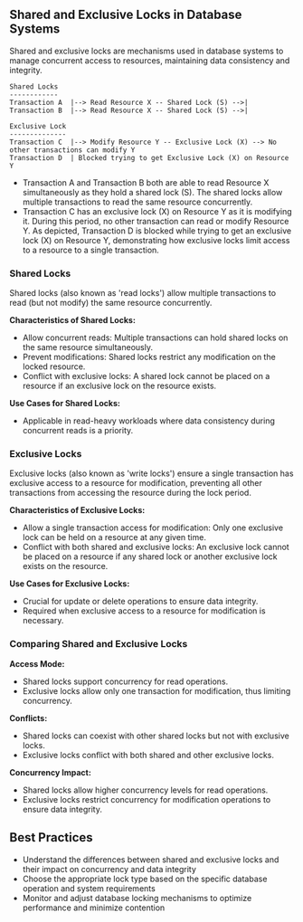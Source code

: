 ## Shared and Exclusive Locks in Database Systems

Shared and exclusive locks are mechanisms used in database systems to manage concurrent access to resources, maintaining data consistency and integrity.

```
Shared Locks
------------
Transaction A  |--> Read Resource X -- Shared Lock (S) -->|
Transaction B  |--> Read Resource X -- Shared Lock (S) -->|

Exclusive Lock
--------------
Transaction C  |--> Modify Resource Y -- Exclusive Lock (X) --> No other transactions can modify Y
Transaction D  | Blocked trying to get Exclusive Lock (X) on Resource Y
```

- Transaction A and Transaction B both are able to read Resource X simultaneously as they hold a shared lock (S). The shared locks allow multiple transactions to read the same resource concurrently.
- Transaction C has an exclusive lock (X) on Resource Y as it is modifying it. During this period, no other transaction can read or modify Resource Y. As depicted, Transaction D is blocked while trying to get an exclusive lock (X) on Resource Y, demonstrating how exclusive locks limit access to a resource to a single transaction.


### Shared Locks

Shared locks (also known as 'read locks') allow multiple transactions to read (but not modify) the same resource concurrently.

**Characteristics of Shared Locks:**
- Allow concurrent reads: Multiple transactions can hold shared locks on the same resource simultaneously.
- Prevent modifications: Shared locks restrict any modification on the locked resource.
- Conflict with exclusive locks: A shared lock cannot be placed on a resource if an exclusive lock on the resource exists.

**Use Cases for Shared Locks:**
- Applicable in read-heavy workloads where data consistency during concurrent reads is a priority.

### Exclusive Locks

Exclusive locks (also known as 'write locks') ensure a single transaction has exclusive access to a resource for modification, preventing all other transactions from accessing the resource during the lock period.

**Characteristics of Exclusive Locks:**
- Allow a single transaction access for modification: Only one exclusive lock can be held on a resource at any given time.
- Conflict with both shared and exclusive locks: An exclusive lock cannot be placed on a resource if any shared lock or another exclusive lock exists on the resource.

**Use Cases for Exclusive Locks:**
- Crucial for update or delete operations to ensure data integrity.
- Required when exclusive access to a resource for modification is necessary.

### Comparing Shared and Exclusive Locks

**Access Mode:**
- Shared locks support concurrency for read operations.
- Exclusive locks allow only one transaction for modification, thus limiting concurrency.

**Conflicts:**
- Shared locks can coexist with other shared locks but not with exclusive locks.
- Exclusive locks conflict with both shared and other exclusive locks.

**Concurrency Impact:**
- Shared locks allow higher concurrency levels for read operations.
- Exclusive locks restrict concurrency for modification operations to ensure data integrity.

## Best Practices
- Understand the differences between shared and exclusive locks and their impact on concurrency and data integrity
- Choose the appropriate lock type based on the specific database operation and system requirements
- Monitor and adjust database locking mechanisms to optimize performance and minimize contention
